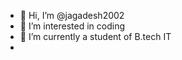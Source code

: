 - 👋 Hi, I’m @jagadesh2002
- 👀 I’m interested in coding
- 🌱 I’m currently a student of B.tech IT
-

<!---
jagadesh2002/jagadesh2002 is a ✨ special ✨ repository because its `README.md` (this file) appears on your GitHub profile.
You can click the Preview link to take a look at your changes.
--->
